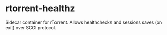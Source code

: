 # rtorrent-healthz
Sidecar container for rTorrent. Allows healthchecks and sessions saves (on exit) over SCGI protocol.
